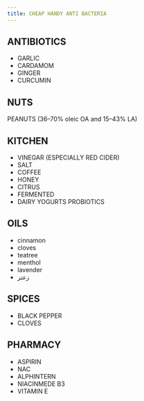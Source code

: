 ```yaml
---
title: CHEAP HANDY ANTI BACTERIA  
---
```



ANTIBIOTICS 
---
+ GARLIC
+ CARDAMOM
+ GINGER
+ CURCUMIN


NUTS
---
PEANUTS  (36–70% oleic OA and 15–43% LA) 

KITCHEN 
---
+ VINEGAR (ESPECIALLY RED CIDER)
+ SALT
+ COFFEE 
+ HONEY 
+ CITRUS
+ FERMENTED
+ DAIRY YOGURTS PROBIOTICS

OILS
---
+ cinnamon 
+ cloves 
+ teatree
+ menthol
+ lavender 
+ زعتر


SPICES 
---
+ BLACK PEPPER 
+ CLOVES 

PHARMACY 
---
+ ASPIRIN 
+ NAC 
+ ALPHINTERN
+ NIACINMEDE B3
+ VITAMIN E

